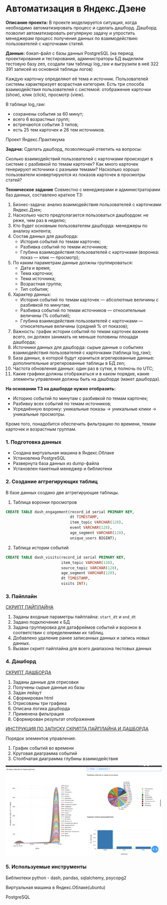 # Автоматизация в Яндекс.Дзене

**Описание проекта:** В проекте моделируется ситуация, когда необходимо автоматизировать процесс и сделать дашборд. Дашборд позволит автоматизировать регулярную задачу и упростить менеджерам процесс получения данных по взаимодействию пользователей с карточками статей.

**Данные:** бэкап-файл с базы данных PostgreSQL (на период проектирования и тестирования, администраторы БД выделили тестовую базу zen, создали там таблицу log_raw и выгрузили в неё 322 391 записей из основной таблицы логов)

Каждую карточку определяют её тема и источник. Пользователей системы характеризует возрастная категория. Есть три способа взаимодействия пользователей с системой: отображение карточки (show), клик (click), просмотр (view).

В таблице log_raw:
- сохранены события за 60 минут;
- всего 6 возрастных групп;
- встречаются события 3 типов;
- есть 25 тем карточек и 26 тем источников.

Проект Яндекс.Практикума

**Задача:** Сделать дашборд, позволяющий ответить на вопросы:

Сколько взаимодействий пользователей с карточками происходит в системе с разбивкой по темам карточек?
Как много карточек генерируют источники с разными темами?
Насколько хорошо пользователи конвертируются из показов карточек в просмотры статей?

**Техническое задание**
Совместно с менеджерами и администраторами баз данных, составлено краткое ТЗ:

1. Бизнес-задача: анализ взаимодействия пользователей с карточками Яндекс.Дзен;
2. Насколько часто предполагается пользоваться дашбордом: не реже, чем раз в неделю;
3. Кто будет основным пользователем дашборда: менеджеры по анализу контента;
4. Состав данных для дашборда:
    - История событий по темам карточек;
    - Разбивка событий по темам источников;
    - Глубина взаимодействия пользователей с карточками (воронка: показ — клик — просмотр);
5. По каким параметрам данные должны группироваться:
    - Дата и время;
    - Тема карточки;
    - Тема источника;
    - Возрастная группа;
    - Тип события;
6. Характер данных:
    - История событий по темам карточек — абсолютные величины с разбивкой по минутам;
    - Разбивка событий по темам источников — относительные величины (% событий);
    - Глубина взаимодействия пользователей с карточками — относительные величины (средний % от показов);
7. Важность: график истории событий по темам карточек важнее всего, он должен занимать не меньше половины площади дашборда;
8. Источники данных для дашборда: cырые данные о событиях взаимодействия пользователей с карточками (таблица log_raw);
9. База данных, в которой будут храниться агрегированные данные: дополнительные агрегированные таблицы в БД zen;
10. Частота обновления данных: один раз в сутки, в полночь по UTC;
11. Какие графики должны отображаться и в каком порядке, какие элементы управления должны быть на дашборде (макет дашборда).

**На основании ТЗ на дашборде нужно отобразить:**

- Историю событий по минутам с разбивкой по темам карточек;
- Разбивку всех событий по темам источников;
- Усреднённую воронку: уникальные показы -> уникальные клики -> уникальные просмотры.

Кроме того, понадобится обеспечить фильтрацию по времени, темам карточек и возрастным группам.

### 1. Подготовка данных

- Создана виртуальная машина в Яндекс.Облаке 
- Установлена PostgreSQL 
- Развернута база данных из dump-файла
- Установлен пакетный менеджер и библиотеки


### 2. Создание аггрегирующих таблиц

В базе данных создано две аггрегирующие таблицы.
1. Таблица воронки просмотров 
```SQL
CREATE TABLE dash_engagement(record_id serial PRIMARY KEY, 
                             dt TIMESTAMP,        
                             item_topic VARCHAR(128),     
                             event VARCHAR(128),    
                             age_segment VARCHAR(128),
                             unique_users BIGINT);
```                     
2. Таблица истории событий

```SQL
CREATE TABLE dash_visits(record_id serial PRIMARY KEY,       
                         item_topic VARCHAR(128),
                         source_topic VARCHAR(128),
                         age_segment VARCHAR(128),
                         dt TIMESTAMP,
                         visits INT);
```  
### 3. Пайплайн 

[СКРИПТ ПАЙПЛАЙНА](zen_pipeline.py)

1. Заданы входные параметры пайплайна: `start_dt` и `end_dt`
2. Задано подключение к БД 
3. Задана группировка для датафреймов событий и воронок в соответствии с определениями их таблиц.
4. Добавлено удаление ранее записанных данных и запись новых данных.
5. Вызван скрипт пайплайна для всего диапазона тестовых данных

### 4. Дашборд

[СКРИПТ ДАШБОРДА](zen_dash.py)

1. Заданы данные для отрисовки
2. Получены сырые данные из базы
3. Задан лейаут
4. Сформирован html
5. Отрисованы три графика
6. Описана логика дашборда
7. Применена фильтрация
8. Сформирован результат отображения

[ИНСТРУКЦИЯ ПО ЗАПУСКУ СКРИПТА ПАЙПЛАЙНА И ДАШБОРДА](readme.txt)

Порядок элементов управления:

1. График событий во времени
2. Круговая диаграмма событий
3. Столбчатая диаграмма глубины взаимодействия

<img src="dash_screen2.png?raw=true"/>

### 5. Используемые инструменты

Библиотеки python - dash, pandas, sqlalchemy, psycopg2

Виртуальная машина в Яндекс.Облаке(ubuntu)

PostgreSQL 


